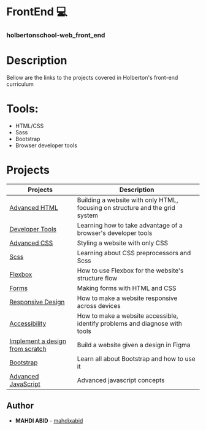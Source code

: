 # FrontEnd :computer:

### holbertonschool-web_front_end

# Description
Bellow are the links to the projects covered in Holberton's front-end curriculum

# Tools:
  - HTML/CSS
  - Sass
  - Bootstrap
  - Browser developer tools

# Projects
Projects | Description
----------- | -----------
[Advanced HTML](./0x00-html_advanced) | Building a website with only HTML, focusing on structure and the grid system
[Developer Tools](./0x01-developer_tools) | Learning how to take advantage of a browser's developer tools
[Advanced CSS](./0x02-CSS_advanced) | Styling a website with only CSS
[Scss](./0x03-sass_scss) | Learning about CSS preprocessors and Scss
[Flexbox](./0x04-flexbox) | How to use Flexbox for the website's structure flow
[Forms](./0x05-form) | Making forms with HTML and CSS
[Responsive Design](./0x06-responsive_design) | How to make a website responsive across devices
[Accessibility](./0x07-accessibility) | How to make a website accessible, identify problems and diagnose with tools
[Implement a design from scratch](./0x09-implement_a_design_from_scratch) | Build a website given a design in Figma
[Bootstrap](./0x0A-Bootstrap) | Learn all about Bootstrap and how to use it
[Advanced JavaScript](./0x0C-Javascript_advanced) | Advanced javascript concepts
## Author
* **MAHDI ABID** - [mahdixabid](https://github.com/mahdixabid)
